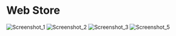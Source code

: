 # Web Store


![Screenshot_1](https://user-images.githubusercontent.com/88895210/135749891-6b2e5b19-94ae-4df0-a1d6-f7577209822e.png)
![Screenshot_2](https://user-images.githubusercontent.com/88895210/135749893-a833d859-b449-4b29-aab9-8d243f3c6990.png)
![Screenshot_3](https://user-images.githubusercontent.com/88895210/135749896-55bd64e8-87e6-43bc-953f-0f0c129eff18.png)
![Screenshot_5](https://user-images.githubusercontent.com/88895210/135749900-7830ede9-3749-4448-9755-ec19636bd3b0.png)
